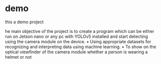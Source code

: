 # demo

this a demo project

he main objective of the project is to create a program which can be either run on Jetson nano or any pc with YOLOv5 installed and start detecting using the camera module on the device. • Using appropriate datasets for recognizing and interpreting data using machine learning. • To show on the optical viewfinder of the camera module whether a person is wearing a helmet or not
